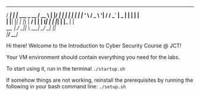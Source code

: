   ____      _                   ____        _  ____ _____ 
 / ___|   _| |__   ___ _ __    / __ \      | |/ ___|_   _|
| |  | | | | '_ \ / _ \ '__|  / / _` |  _  | | |     | |  
| |__| |_| | |_) |  __/ |    | | (_| | | |_| | |___  | |  
 \____\__, |_.__/ \___|_|     \ \__,_|  \___/ \____| |_|  
      |___/                    \____/                     


Hi there! Welcome to the Introduction to Cyber Security Course @ JCT!

Your VM environment should contain everything you need for the labs. 

To start using it, run in the terminal
`./startup.sh`

If somehow things are not working, reinstall the prerequisites by 
running the following in your bash command line:
`./setup.sh`

